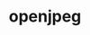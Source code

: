 ---
title: "openjpeg"
layout: cache
categories: [package, develop]
meta: {"versions": ["2.5.2"], "compilers": ["gcc@=7.5.0"], "oss": ["ubuntu18.04"], "platforms": ["linux"], "targets": ["x86_64_v3"], "stacks": ["build_systems", "root"], "num_specs": 3, "num_specs_by_stack": {"root": 3, "build_systems": 3}}
spec_details: [{"hash": "6df6wsngbwgoyfsioao3y7dot6yb4ark", "compiler": "gcc@=7.5.0", "versions": ["2.5.2"], "os": "ubuntu18.04", "platform": "linux", "target": "x86_64_v3", "variants": ["build_system=cmake", "build_type=Release", "~codec", "generator=make", "~ipo"], "stacks": ["root", "build_systems"], "size": "-", "tarball": "https://binaries.spack.io/develop/build_cache/linux-ubuntu18.04-x86_64_v3/gcc-7.5.0/openjpeg-2.5.2/linux-ubuntu18.04-x86_64_v3-gcc-7.5.0-openjpeg-2.5.2-6df6wsngbwgoyfsioao3y7dot6yb4ark.spack"}, {"hash": "lbudiz44wxnyszcyt4lybdun5sbhi6nt", "compiler": "gcc@=7.5.0", "versions": ["2.5.2"], "os": "ubuntu18.04", "platform": "linux", "target": "x86_64_v3", "variants": ["build_system=cmake", "build_type=Release", "~codec", "generator=make", "~ipo"], "stacks": ["root", "build_systems"], "size": "-", "tarball": "https://binaries.spack.io/develop/build_cache/linux-ubuntu18.04-x86_64_v3/gcc-7.5.0/openjpeg-2.5.2/linux-ubuntu18.04-x86_64_v3-gcc-7.5.0-openjpeg-2.5.2-lbudiz44wxnyszcyt4lybdun5sbhi6nt.spack"}, {"hash": "rfgc24hdbefmc3ejs6atncyb2imnktdc", "compiler": "gcc@=7.5.0", "versions": ["2.5.2"], "os": "ubuntu18.04", "platform": "linux", "target": "x86_64_v3", "variants": ["build_system=cmake", "build_type=Release", "~codec", "generator=make", "~ipo"], "stacks": ["root", "build_systems"], "size": "-", "tarball": "https://binaries.spack.io/develop/build_cache/linux-ubuntu18.04-x86_64_v3/gcc-7.5.0/openjpeg-2.5.2/linux-ubuntu18.04-x86_64_v3-gcc-7.5.0-openjpeg-2.5.2-rfgc24hdbefmc3ejs6atncyb2imnktdc.spack"}]
---